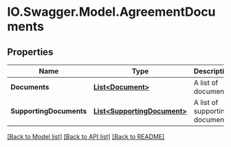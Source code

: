 # IO.Swagger.Model.AgreementDocuments
## Properties

Name | Type | Description | Notes
------------ | ------------- | ------------- | -------------
**Documents** | [**List&lt;Document&gt;**](Document.md) | A list of documents | [optional] 
**SupportingDocuments** | [**List&lt;SupportingDocument&gt;**](SupportingDocument.md) | A list of supporting documents | [optional] 

[[Back to Model list]](../README.md#documentation-for-models) [[Back to API list]](../README.md#documentation-for-api-endpoints) [[Back to README]](../README.md)

